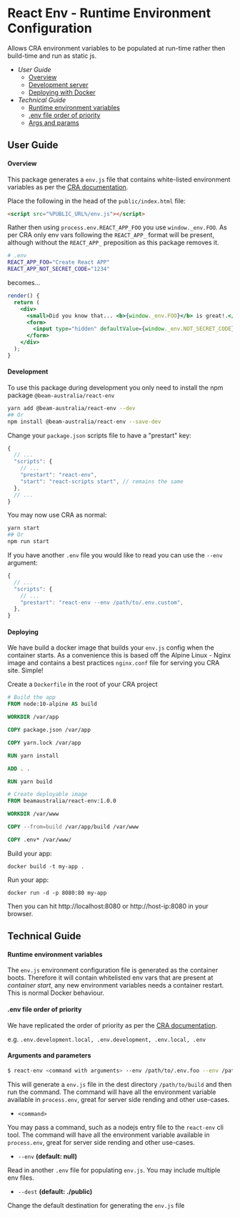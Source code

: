 # React Env - Runtime Environment Configuration
Allows CRA environment variables to be populated at run-time rather then build-time and run as static js.

* *User Guide*
  * [Overview](#overview)
  * [Development server](#development)
  * [Deploying with Docker](#deploying)
* *Technical Guide*
  * [Runtime environment variables](#runtime-environment-variables)
  * [.env file order of priority](#.env-file-order-of-priority)
  * [Args and params](#arguments-and-parameters)

## User Guide

#### Overview

This package generates a `env.js` file that contains white-listed environment variables as per the [CRA documentation](https://facebook.github.io/create-react-app/docs/adding-custom-environment-variables).

Place the following in the head of the `public/index.html` file:

```html
<script src="%PUBLIC_URL%/env.js"></script>
```

Rather then using `process.env.REACT_APP_FOO` you use `window._env.FOO`. As per CRA only env vars following the `REACT_APP_` format will be present, although without the `REACT_APP_` preposition as this package removes it.

```bash
# .env
REACT_APP_FOO="Create React APP"
REACT_APP_NOT_SECRET_CODE="1234"
```
becomes...
```jsx
render() {
  return (
    <div>
      <small>Did you know that... <b>{window._env.FOO}</b> is great!.</small>
      <form>
        <input type="hidden" defaultValue={window._env.NOT_SECRET_CODE} />
      </form>
    </div>
  );
}
````

#### Development

To use this package during development you only need to install the npm package `@beam-australia/react-env`

```bash
yarn add @beam-australia/react-env --dev
## Or
npm install @beam-australia/react-env --save-dev
```

Change your `package.json` scripts file to have a "prestart" key:

```javascript
{
  // ...
  "scripts": {
    // ...
    "prestart": "react-env",
    "start": "react-scripts start", // remains the same
  },
  // ...
}
```

You may now use CRA as normal: 

```bash
yarn start
## Or
npm run start
```

If you have another `.env` file you would like to read you can use the `--env` argument:


```javascript
{
  // ...
  "scripts": {
    // ...
    "prestart": "react-env --env /path/to/.env.custom",
  },
}
```

#### Deploying

We have build a docker image that builds your `env.js` config when the container starts. As a convenience this is based off the Alpine Linux - Nginx image and contains a best practices `nginx.conf` file for serving you CRA site. Simple!

Create a `Dockerfile` in the root of your CRA project

```dockerfile
# Build the app
FROM node:10-alpine AS build

WORKDIR /var/app

COPY package.json /var/app

COPY yarn.lock /var/app

RUN yarn install

ADD . .

RUN yarn build

# Create deployable image
FROM beamaustralia/react-env:1.0.0

WORKDIR /var/www

COPY --from=build /var/app/build /var/www

COPY .env* /var/www/
```

Build your app:

`docker build -t my-app .`

Run your app:

`docker run -d -p 8080:80 my-app`

Then you can hit http://localhost:8080 or http://host-ip:8080 in your browser.

## Technical Guide

#### Runtime environment variables

The `env.js` environment configuration file is generated as the container boots. Therefore it will contain whitelisted env vars that are present at *container start*, any new environment variables needs a container restart. This is normal Docker behaviour. 


#### .env file order of priority

We have replicated the order of priority as per the [CRA documentation](https://facebook.github.io/create-react-app/docs/adding-custom-environment-variables#what-other-env-files-can-be-used).

e.g. `.env.development.local, .env.development, .env.local, .env`

#### Arguments and parameters


```bash
$ react-env <command with arguments> --env /path/to/.env.foo --env /path/to/.env.bar --dest /path/to/build
```

This will generate a `env.js` file in the dest directory `/path/to/build` and then run the command. The command will have all the environment variable available in `process.env`, great for server side rending and other use-cases.

* `<command>` 

You may pass a command, such as a nodejs entry file to the `react-env` cli tool. The command will have all the environment variable available in `process.env`, great for server side rending and other use-cases.

* `--env` **(default: null)**

Read in another `.env` file for populating `env.js`. You may include multiple env files.

* `--dest` **(default: ./public)**

Change the default destination for generating the `env.js` file
